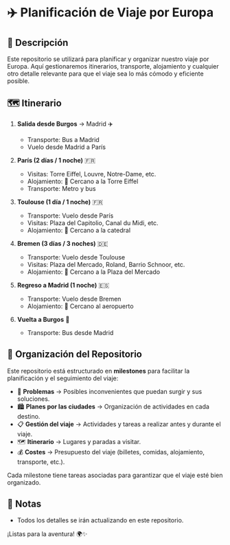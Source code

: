 # ✈️ Planificación de Viaje por Europa

## 📌 Descripción
Este repositorio se utilizará para planificar y organizar nuestro viaje por Europa. Aquí gestionaremos itinerarios, transporte, alojamiento y cualquier otro detalle relevante para que el viaje sea lo más cómodo y eficiente posible.

## 🗺️ Itinerario

1. **Salida desde Burgos** → Madrid ✈️
   - Transporte: Bus a Madrid
   - Vuelo desde Madrid a París

2. **París (2 días / 1 noche)** 🇫🇷
   - Visitas: Torre Eiffel, Louvre, Notre-Dame, etc.
   - Alojamiento: 📍 Cercano a la Torre Eiffel
   - Transporte: Metro y bus

3. **Toulouse (1 día / 1 noche)** 🇫🇷
   - Transporte: Vuelo desde París
   - Visitas: Plaza del Capitolio, Canal du Midi, etc.
   - Alojamiento: 📍 Cercano a la catedral

4. **Bremen (3 días / 3 noches)** 🇩🇪
   - Transporte: Vuelo desde Toulouse
   - Visitas: Plaza del Mercado, Roland, Barrio Schnoor, etc.
   - Alojamiento: 📍 Cercano a la Plaza del Mercado

5. **Regreso a Madrid (1 noche)** 🇪🇸
   - Transporte: Vuelo desde Bremen
   - Alojamiento: 📍 Cercano al aeropuerto 

6. **Vuelta a Burgos** 🏡
   - Transporte: Bus desde Madrid

## 📂 Organización del Repositorio
Este repositorio está estructurado en **milestones** para facilitar la planificación y el seguimiento del viaje:

- 🛑 **Problemas** → Posibles inconvenientes que puedan surgir y sus soluciones.
- 🏙️ **Planes por las ciudades** → Organización de actividades en cada destino.
- 📋 **Gestión del viaje** → Actividades y tareas a realizar antes y durante el viaje.
- 🗺️ **Itinerario** → Lugares y paradas a visitar.
- 💰 **Costes** → Presupuesto del viaje (billetes, comidas, alojamiento, transporte, etc.).

Cada milestone tiene tareas asociadas para garantizar que el viaje esté bien organizado.

## 📌 Notas
- Todos los detalles se irán actualizando en este repositorio.

¡Listas para la aventura! 🌍✨

